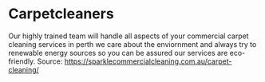 # Carpetcleaners
Our highly trained team will handle all aspects of your commercial carpet cleaning services in perth we care about the enviornment and always try to renewable energy sources so you can be assured our services are eco-friendly. Source:  https://sparklecommercialcleaning.com.au/carpet-cleaning/
